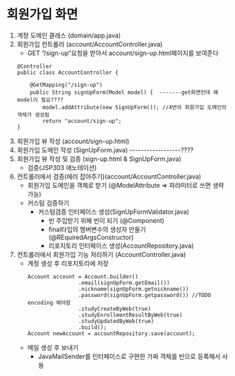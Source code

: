 # 회원가입 화면

1. 계정 도메인 클래스 (domain/app.java)
2. 회원가입 컨트롤러 (account/AccountController.java)
    - GET “/sign-up”요청을 받아서 account/sign-up.html페이지를 보여준다
    ```
    @Controller
    public class AccountController {

		@GetMapping("/sign-up")
        public String signUpForm(Model model) {  -------get화면인데 왜 model이 필요????
            model.addAttribute(new SignUpForm()); //4번의 회원가입 도메인의 객체가 생성됨
            return "account/sign-up";
    }
    ```
3. 회원가입 뷰 작성 (account/sign-up.html)
4. 회원가입 도메인 작성 (SignUpForm.java)  ------------------????
5. 회원가입 뷰 작성 및 검증 (sign-up.html & SignUpForm.java)
    - 검증(JSP303 애노테이션)
6. 컨트롤러에서 검증(에러 잡아주기)(account/AccountController.java)
    - 회원가입 도메인을 객체로 받기 (@ModelAttribute => 파라미터로 쓰면 생략가능)
    - 커스텀 검증하기
        - 커스텀검증 인터페이스 생성(SignUpFormValidator.java)
            - 빈 주입받기 위해 빈이 되기 (@Component)
            - final타입의 멤버변수의 생성자 만들기 (@REquiredArgsConstructor)
            - 리포지토리 인터페이스 생성(AccountRepository.java)
7. 컨트롤러에서 회원가입 기능 처리하기 (AccountController.java)
    - 계정 생성 후 리포지토리에 저장
        ```
        Account account = Account.builder()
						.email(signUpForm.getEmail())
						.nickname(signUpForm.getnickname())
						.password(signUpForm.getpassword()) //TODO encoding 해야함
						.studyCreateByWeb(true)
						.studyEnrollmentResultByWeb(true)
						.studyUpdatedByWeb(true)
						.build();
		Account newAccount = accountRepository.save(account);
        ```
    - 메일 생성 후 보내기
        - JavaMailSender를 인터페이스로 구현한 가짜 객체를 빈으로 등록해서 사용